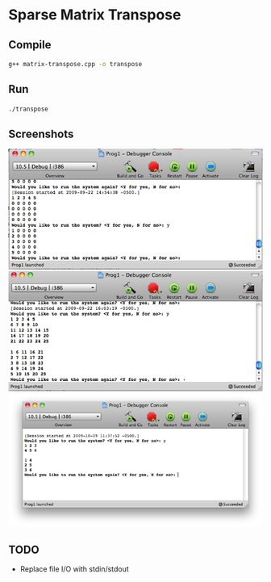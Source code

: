 # Sparse Matrix Transpose

## Compile

```bash
g++ matrix-transpose.cpp -o transpose
```

## Run

```bash
./transpose
```

## Screenshots

![Sparse Matrix Transpose](2009-09-22-14-54-48.png)
![Sparse Matrix Transpose](2009-09-22-16-03-42.png)
![Sparse Matrix Transpose](2009-10-09-11-38-10.png)

## TODO

- Replace file I/O with stdin/stdout


